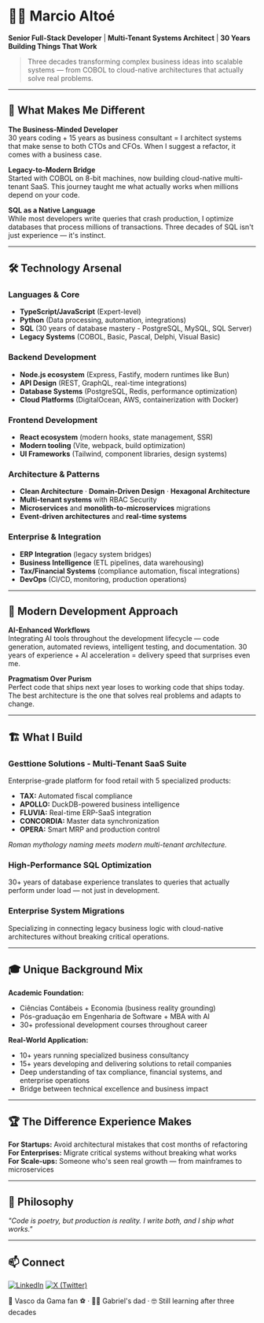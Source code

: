 # 👨‍💻 Marcio Altoé
**Senior Full-Stack Developer** | **Multi-Tenant Systems Architect** | **30 Years Building Things That Work**

> Three decades transforming complex business ideas into scalable systems — from COBOL to cloud-native architectures that actually solve real problems.

---

## 🎯 What Makes Me Different

**The Business-Minded Developer**  
30 years coding + 15 years as business consultant = I architect systems that make sense to both CTOs and CFOs. When I suggest a refactor, it comes with a business case.

**Legacy-to-Modern Bridge**  
Started with COBOL on 8-bit machines, now building cloud-native multi-tenant SaaS. This journey taught me what actually works when millions depend on your code.

**SQL as a Native Language**  
While most developers write queries that crash production, I optimize databases that process millions of transactions. Three decades of SQL isn't just experience — it's instinct.

---

## 🛠️ Technology Arsenal

### **Languages & Core**
- **TypeScript/JavaScript** (Expert-level)
- **Python** (Data processing, automation, integrations)
- **SQL** (30 years of database mastery - PostgreSQL, MySQL, SQL Server)
- **Legacy Systems** (COBOL, Basic, Pascal, Delphi, Visual Basic)

### **Backend Development**
- **Node.js ecosystem** (Express, Fastify, modern runtimes like Bun)
- **API Design** (REST, GraphQL, real-time integrations)
- **Database Systems** (PostgreSQL, Redis, performance optimization)
- **Cloud Platforms** (DigitalOcean, AWS, containerization with Docker)

### **Frontend Development**
- **React ecosystem** (modern hooks, state management, SSR)
- **Modern tooling** (Vite, webpack, build optimization)
- **UI Frameworks** (Tailwind, component libraries, design systems)

### **Architecture & Patterns**
- **Clean Architecture** · **Domain-Driven Design** · **Hexagonal Architecture**
- **Multi-tenant systems** with RBAC Security
- **Microservices** and **monolith-to-microservices** migrations
- **Event-driven architectures** and **real-time systems**

### **Enterprise & Integration**
- **ERP Integration** (legacy system bridges)
- **Business Intelligence** (ETL pipelines, data warehousing)
- **Tax/Financial Systems** (compliance automation, fiscal integrations)
- **DevOps** (CI/CD, monitoring, production operations)

---

## 🤖 Modern Development Approach

**AI-Enhanced Workflows**  
Integrating AI tools throughout the development lifecycle — code generation, automated reviews, intelligent testing, and documentation. 30 years of experience + AI acceleration = delivery speed that surprises even me.

**Pragmatism Over Purism**  
Perfect code that ships next year loses to working code that ships today. The best architecture is the one that solves real problems and adapts to change.

---

## 🏗️ What I Build

### **Gesttione Solutions - Multi-Tenant SaaS Suite**
Enterprise-grade platform for food retail with 5 specialized products:
- **TAX:** Automated fiscal compliance
- **APOLLO:** DuckDB-powered business intelligence
- **FLUVIA:** Real-time ERP-SaaS integration
- **CONCORDIA:** Master data synchronization
- **OPERA:** Smart MRP and production control

*Roman mythology naming meets modern multi-tenant architecture.*

### **High-Performance SQL Optimization**
30+ years of database experience translates to queries that actually perform under load — not just in development.

### **Enterprise System Migrations**
Specializing in connecting legacy business logic with cloud-native architectures without breaking critical operations.

---

## 🎓 Unique Background Mix

**Academic Foundation:**
- Ciências Contábeis + Economia (business reality grounding)
- Pós-graduação em Engenharia de Software + MBA with AI
- 30+ professional development courses throughout career

**Real-World Application:**
- 10+ years running specialized business consultancy
- 15+ years developing and delivering solutions to retail companies
- Deep understanding of tax compliance, financial systems, and enterprise operations
- Bridge between technical excellence and business impact

---

## 🏆 The Difference Experience Makes

**For Startups:** Avoid architectural mistakes that cost months of refactoring  
**For Enterprises:** Migrate critical systems without breaking what works  
**For Scale-ups:** Someone who's seen real growth — from mainframes to microservices  

---

## 💭 Philosophy

*"Code is poetry, but production is reality. I write both, and I ship what works."*

---

## 📫 Connect

[![LinkedIn](https://img.shields.io/badge/LinkedIn-marcioaltoe-blue?logo=linkedin)](https://www.linkedin.com/in/marcioaltoe/)
[![X (Twitter)](https://img.shields.io/badge/X-marcioaltoe-000?logo=x)](https://x.com/marcioaltoe)

💢 Vasco da Gama fan ⚽ · 👨‍👦 Gabriel's dad · 🤓 Still learning after three decades
